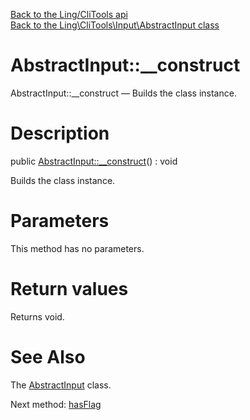 [Back to the Ling/CliTools api](https://github.com/lingtalfi/CliTools/blob/master/doc/api/Ling/CliTools.md)<br>
[Back to the Ling\CliTools\Input\AbstractInput class](https://github.com/lingtalfi/CliTools/blob/master/doc/api/Ling/CliTools/Input/AbstractInput.md)


AbstractInput::__construct
================



AbstractInput::__construct — Builds the class instance.




Description
================


public [AbstractInput::__construct](https://github.com/lingtalfi/CliTools/blob/master/doc/api/Ling/CliTools/Input/AbstractInput/__construct.md)() : void




Builds the class instance.




Parameters
================

This method has no parameters.


Return values
================

Returns void.








See Also
================

The [AbstractInput](https://github.com/lingtalfi/CliTools/blob/master/doc/api/Ling/CliTools/Input/AbstractInput.md) class.

Next method: [hasFlag](https://github.com/lingtalfi/CliTools/blob/master/doc/api/Ling/CliTools/Input/AbstractInput/hasFlag.md)<br>

